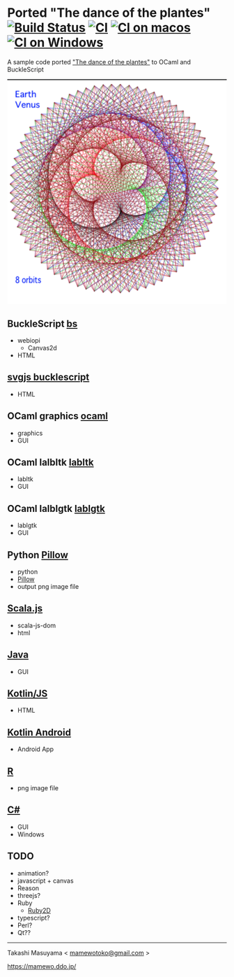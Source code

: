 # Ported "The dance of the plantes" [![Build Status](https://travis-ci.org/mamewotoko/dance_of_the_planets.svg?branch=master)](https://travis-ci.org/mamewotoko/dance_of_the_planets) [![CI](https://github.com/mamewotoko/dance_of_the_planets/actions/workflows/build.yml/badge.svg)](https://github.com/mamewotoko/dance_of_the_planets/actions/workflows/build.yml) [![CI on macos](https://github.com/mamewotoko/dance_of_the_planets/actions/workflows/build_mac.yml/badge.svg)](https://github.com/mamewotoko/dance_of_the_planets/actions/workflows/build_mac.yml) [![CI on Windows](https://github.com/mamewotoko/dance_of_the_planets/actions/workflows/build_win.yml/badge.svg)](https://github.com/mamewotoko/dance_of_the_planets/actions/workflows/build_win.yml)

A sample code ported ["The dance of the plantes"](https://web.archive.org/web/20140122124421/http:/ensign.editme.com/t43dances) to OCaml and BuckleScript

![earth venus](./bs/img/earth_venus.png)

## BuckleScript [bs](./bs)
* webiopi
  * Canvas2d
* HTML

## [svgjs bucklescript](https://github.com/mamewotoko/bs-svgjs)
* HTML

## OCaml graphics [ocaml](./ocaml)
* graphics
* GUI

## OCaml lalbltk [labltk](./labltk)
* labltk
* GUI

## OCaml lalblgtk [lablgtk](./lablgtk)
* lablgtk
* GUI

## Python [Pillow](./python)
* python
* [Pillow](https://pillow.readthedocs.io/en/stable/)
* output png image file

## [Scala.js](./scalajs)
* scala-js-dom
* html

## [Java](./java)
* GUI

## [Kotlin/JS](./kotlinjs)
* HTML

## [Kotlin Android](./kotlin_android)
* Android App

## [R](./r)
* png image file

## [C#](./csharp)
* GUI
* Windows

## TODO
* animation?
* javascript + canvas
* Reason
* threejs?
* Ruby
  * [Ruby2D](https://www.ruby2d.com/)
* typescript?
* Perl?
* Qt??

----
Takashi Masuyama < mamewotoko@gmail.com >

https://mamewo.ddo.jp/
